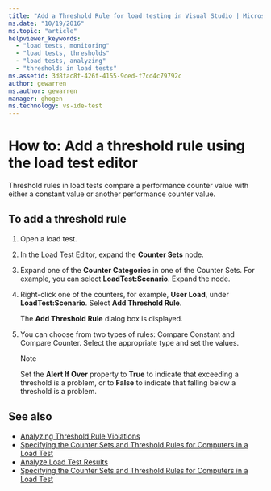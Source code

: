 ```yaml
---
title: "Add a Threshold Rule for load testing in Visual Studio | Microsoft Docs"
ms.date: "10/19/2016"
ms.topic: "article"
helpviewer_keywords:
  - "load tests, monitoring"
  - "load tests, thresholds"
  - "load tests, analyzing"
  - "thresholds in load tests"
ms.assetid: 3d8fac8f-426f-4155-9ced-f7cd4c79792c
author: gewarren
ms.author: gewarren
manager: ghogen
ms.technology: vs-ide-test
---
```

# How to: Add a threshold rule using the load test editor

Threshold rules in load tests compare a performance counter value with either a constant value or another performance counter value.

## To add a threshold rule

1.  Open a load test.

2.  In the Load Test Editor, expand the **Counter Sets** node.

3.  Expand one of the **Counter Categories** in one of the Counter Sets. For example, you can select **LoadTest:Scenario**. Expand the node.

4.  Right-click one of the counters, for example, **User Load**, under **LoadTest:Scenario**. Select **Add Threshold Rule**.

     The **Add Threshold Rule** dialog box is displayed.

5.  You can choose from two types of rules: Compare Constant and Compare Counter. Select the appropriate type and set the values.

    > [!NOTE]
    > Set the **Alert If Over** property to **True** to indicate that exceeding a threshold is a problem, or to **False** to indicate that falling below a threshold is a problem.

## See also

- [Analyzing Threshold Rule Violations](../test/analyze-threshold-rule-violations-in-load-tests.md)
- [Specifying the Counter Sets and Threshold Rules for Computers in a Load Test](../test/specify-counter-sets-and-threshold-rules-for-load-testing.md)
- [Analyze Load Test Results](../test/analyze-load-test-results-using-the-load-test-analyzer.md)
- [Specifying the Counter Sets and Threshold Rules for Computers in a Load Test](../test/specify-counter-sets-and-threshold-rules-for-load-testing.md)